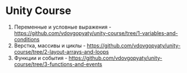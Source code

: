 # Unity Course

1. Переменные и условные выражения - https://github.com/vdovgopyaty/unity-course/tree/1-variables-and-conditions
2. Верстка, массивы и циклы - https://github.com/vdovgopyaty/unity-course/tree/2-layout-arrays-and-loops
3. Функции и события - https://github.com/vdovgopyaty/unity-course/tree/3-functions-and-events
